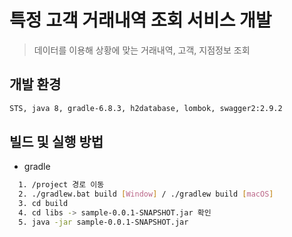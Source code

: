 # 특정 고객 거래내역 조회 서비스 개발
> 데이터를 이용해 상황에 맞는 거래내역, 고객, 지점정보 조회


## 개발 환경

```sh
STS, java 8, gradle-6.8.3, h2database, lombok, swagger2:2.9.2
```



## 빌드 및 실행 방법
* gradle
```sh
  1. /project 경로 이동
  2. ./gradlew.bat build [Window] / ./gradlew build [macOS]
  3. cd build
  4. cd libs -> sample-0.0.1-SNAPSHOT.jar 확인
  5. java -jar sample-0.0.1-SNAPSHOT.jar
```

